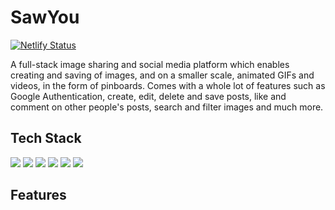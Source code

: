 # SawYou 
[![Netlify Status](https://api.netlify.com/api/v1/badges/db92c83a-3d3f-4ff9-8cae-b8772c36ecab/deploy-status)](https://app.netlify.com/sites/mellow-marigold-99f5f4/deploys)

A full-stack image sharing and social media platform which enables creating and saving of images, and on a smaller scale, animated GIFs and videos, in the form of pinboards. Comes with a whole lot of features such as Google Authentication, create, edit, delete and save posts, like and comment on other people's posts, search and filter images and much more.

## Tech Stack
![](https://img.shields.io/badge/React-61DAFB.svg?style=for-the-badge&logo=React&logoColor=black)
![](https://img.shields.io/badge/Tailwind%20CSS-06B6D4.svg?style=for-the-badge&logo=Tailwind-CSS&logoColor=white)
![](https://img.shields.io/badge/npm-CB3837.svg?style=for-the-badge&logo=npm&logoColor=white)
![](https://img.shields.io/badge/React%20Router-CA4245.svg?style=for-the-badge&logo=React-Router&logoColor=white)
![](https://img.shields.io/badge/Google%20Cloud-4285F4.svg?style=for-the-badge&logo=Google-Cloud&logoColor=white)
![](https://img.shields.io/badge/Netlify-00C7B7.svg?style=for-the-badge&logo=Netlify&logoColor=white)

## Features
